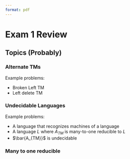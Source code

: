 ```yaml
--- 
format: pdf
---
```


# Exam 1 Review
## Topics (Probably)
### Alternate TMs
Example problems:
- Broken Left TM
- Left delete TM

### Undecidable Languages
Example problems:
- A language that recognizes machines of a language
- A language $L$ where $A_{TM}$ is many-to-one reducible to $L$
- $\bar{A_{TM}}$ is undecidable

### Many to one reducible
